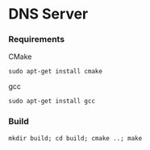 # DNS Server

### Requirements

CMake

    sudo apt-get install cmake

gcc

    sudo apt-get install gcc


### Build

    mkdir build; cd build; cmake ..; make
